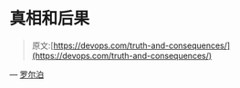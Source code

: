 # 真相和后果

> 原文:[https://devops.com/truth-and-consequences/](https://devops.com/truth-and-consequences/)

— [罗尔泊](https://devops.com/author/breselman/)